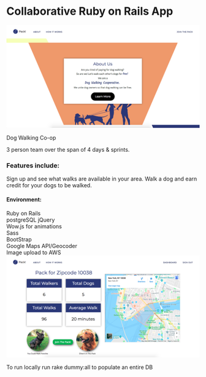 
# Collaborative Ruby on Rails App
![alt text](https://github.com/mckiernantim/PackApp/blob/master/pack_app.png)


Dog Walking Co-op

3 person team over the span of 4 days & sprints.

### Features include:    
Sign up and see what walks are available in your area. Walk a dog and earn credit for your dogs to be walked.

#### Environment:  
Ruby on Rails  
postgreSQL
jQuery  
Wow.js for animations  
Sass  
BootStrap   
Google Maps API/Geocoder    
Image upload to AWS
![alt text](https://github.com/mckiernantim/PackApp/blob/master/user_pack.png)	


To run locally run rake dummy:all to populate an entire DB
